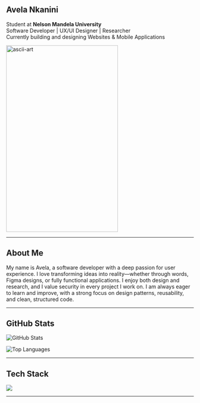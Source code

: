 ## Avela Nkanini
Student at **Nelson Mandela University**  
Software Developer | UX/UI Designer | Researcher  
Currently building and designing Websites & Mobile Applications

<img width="300" height="500" alt="ascii-art" src="https://github.com/user-attachments/assets/84f2f727-e60b-41fd-953e-f2e2d3fb455f" />

---
## About Me
My name is Avela, a software developer with a deep passion for user experience. I love transforming ideas into reality—whether through words, Figma designs, or fully functional applications. I enjoy both design and research, and I value security in every project I work on. I am always eager to learn and improve, with a strong focus on design patterns, reusability, and clean, structured code.

---

## GitHub Stats

![GitHub Stats](https://github-readme-stats.vercel.app/api?username=AvelaNkanini&show_icons=true&theme=react&hide_border=false)  

![Top Languages](https://github-readme-stats.vercel.app/api/top-langs/?username=AvelaNkanini&theme=react&hide_border=false&count_private=false&layout=compact)

---

## Tech Stack

<img src="https://skillicons.dev/icons?i=html,css,js,react,nodejs,bootstrap,git,github,figma" />

---
